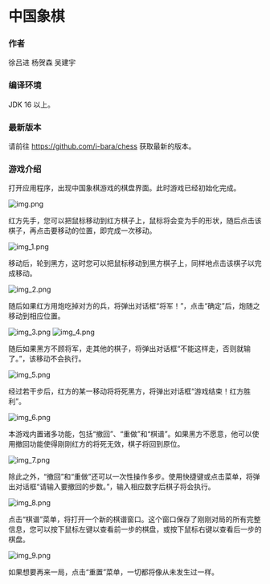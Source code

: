 # 中国象棋

### 作者

徐吕进 杨贺森 吴建宇

### 编译环境

JDK 16 以上。

### 最新版本

请前往 https://github.com/i-bara/chess 获取最新的版本。

### 游戏介绍

打开应用程序，出现中国象棋游戏的棋盘界面。此时游戏已经初始化完成。

![img.png](images/img.png)

红方先手，您可以把鼠标移动到红方棋子上，鼠标将会变为手的形状，随后点击该棋子，再点击要移动的位置，即完成一次移动。

![img_1.png](images/img_1.png)

移动后，轮到黑方，这时您可以把鼠标移动到黑方棋子上，同样地点击该棋子以完成移动。

![img_2.png](images/img_2.png)

随后如果红方用炮吃掉对方的兵，将弹出对话框“将军！”，点击“确定”后，炮随之移动到相应位置。

![img_3.png](images/img_3.png)
![img_4.png](images/img_4.png)

随后如果黑方不顾将军，走其他的棋子，将弹出对话框“不能这样走，否则就输了。”，该移动不会执行。

![img_5.png](images/img_5.png)

经过若干步后，红方的某一移动将将死黑方，将弹出对话框“游戏结束！红方胜利”。

![img_6.png](images/img_6.png)

本游戏内置诸多功能，包括“撤回”、“重做”和“棋谱”。如果黑方不愿意，他可以使用撤回功能使得刚刚红方的将死无效，棋子将回到原位。

![img_7.png](images/img_7.png)

除此之外，“撤回”和“重做”还可以一次性操作多步。使用快捷键或点击菜单，将弹出对话框“请输入要撤回的步数。”，输入相应数字后棋子将会执行。

![img_8.png](images/img_8.png)

点击“棋谱”菜单，将打开一个新的棋谱窗口。这个窗口保存了刚刚对局的所有完整信息，您可以按下鼠标左键以查看前一步的棋盘，或按下鼠标右键以查看后一步的棋盘。

![img_9.png](images/img_9.png)

如果想要再来一局，点击“重置”菜单，一切都将像从未发生过一样。